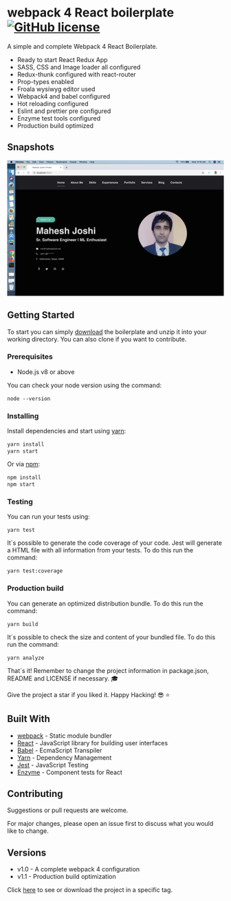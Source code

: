 # webpack 4 React boilerplate [![GitHub license](https://img.shields.io/badge/license-MIT-lime.svg)](https://github.com/cloud-github/react-redux-thunk-react-router-webpack4-eslint-css-loaders-image-loaders-all-configured-boilerplate/blob/master/LICENSE)

A simple and complete Webpack 4 React Boilerplate.

* Ready to start React Redux App
* SASS, CSS and Image loader all configured
* Redux-thunk configured with react-router 
* Prop-types enabled
* Froala wysiwyg editor used
* Webpack4 and babel configured
* Hot reloading configured
* Eslint and prettier pre configured
* Enzyme test tools configured
* Production build optimized

## Snapshots

![alt text](https://raw.githubusercontent.com/cloud-github/react-redux-thunk-react-router-webpack4-eslint-css-loaders-image-loaders-all-configured-boilerplate/master/public/images/home_page.png)

## Getting Started

To start you can simply [download](https://github.com/cloud-github/react-redux-thunk-react-router-webpack4-eslint-css-loaders-image-loaders-all-configured-boilerplate) the boilerplate and unzip it into your working directory. You can also clone if you want to contribute.

### Prerequisites

* Node.js v8 or above

You can check your node version using the command:

```CLI
node --version
```

### Installing

Install dependencies and start using [yarn](https://yarnpkg.com):

```CLI
yarn install
yarn start
```

Or via [npm](https://www.npmjs.com/):

```CLI
npm install
npm start
```

### Testing

You can run your tests using:

```CLI
yarn test
```

It´s possible to generate the code coverage of your code. Jest will generate a HTML file with all information from your tests. To do this run the command:

```CLI
yarn test:coverage
```

### Production build

You can generate an optimized distribution bundle. To do this run the command:

```CLI
yarn build
```

It´s possible to check the size and content of your bundled file. To do this run the command:

```CLI
yarn analyze
```

That´s it! Remember to change the project information in package.json, README and LICENSE if necessary. :mortar_board:

Give the project a star if you liked it. Happy Hacking! :sunglasses: :star:

## Built With

* [webpack](https://webpack.js.org/) - Static module bundler
* [React](https://babeljs.io/) - JavaScript library for building user interfaces
* [Babel](https://babeljs.io/) - EcmaScript Transpiler
* [Yarn](https://yarnpkg.com) - Dependency Management
* [Jest](https://jestjs.io/) - JavaScript Testing
* [Enzyme](https://airbnb.io/enzyme/docs/api/) - Component tests for React

## Contributing

Suggestions or pull requests are welcome.

For major changes, please open an issue first to discuss what you would like to change.

## Versions

* v1.0 - A complete webpack 4 configuration
* v1.1 - Production build optimization

Click [here](https://github.com/cloud-github/react-redux-thunk-react-router-webpack4-eslint-css-loaders-image-loaders-all-configured-boilerplate) to see or download the project in a specific tag.
